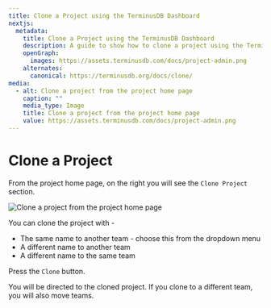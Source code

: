 ```yaml
---
title: Clone a Project using the TerminusDB Dashboard
nextjs:
  metadata:
    title: Clone a Project using the TerminusDB Dashboard
    description: A guide to show how to clone a project using the TerminusDB dashboard.
    openGraph:
      images: https://assets.terminusdb.com/docs/project-admin.png
    alternates:
      canonical: https://terminusdb.org/docs/clone/
media:
  - alt: Clone a project from the project home page
    caption: ""
    media_type: Image
    title: Clone a project from the project home page
    value: https://assets.terminusdb.com/docs/project-admin.png
---
```


# Clone a Project

From the project home page, on the right you will see the `Clone Project` section.

![Clone a project from the project home page](https://assets.terminusdb.com/docs/project-admin.png)

You can clone the project with -

*   The same name to another team - choose this from the dropdown menu
*   A different name to another team
*   A different name to the same team

Press the `Clone` button.

You will be directed to the cloned project. If you clone to a different team, you will also move teams.